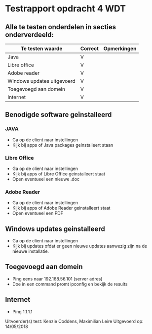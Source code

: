 # Testrapport opdracht 4 WDT
## Alle te testen onderdelen in secties onderverdeeld: 

| Te testen waarde | Correct           | Opmerkingen  |
| ------------- |-------------| -----|
|  Java      | V  |           |
|  Libre office      | V |  |
|  Adobe reader      | V |  |
|  Windows updates uitgevoerd      | V |  |
|  Toegevoegd aan domein     | V |  |
|  Internet      | V |  |

## Benodigde software geïnstalleerd
### JAVA
* Ga op de client naar instellingen
* Kijk bij apps of Java packages geinstalleert staan

### Libre Office
* Ga op de client naar instellingen
* Kijk bij apps of Libre Office geinstalleert staat
* Open eventueel een nieuwe .doc

### Adobe Reader
* Ga op de client naar instellingen
* Kijk bij apps of Adobe Reader geinstalleert staat
* Open eventueel een PDF

## Windows updates geinstalleerd
* Ga op de client naar instellingen
* Kijk bij updates ofdat er geen nieuwe updates aanwezig zijn na de nieuwe installatie.

## Toegevoegd aan domein
* Ping eens naar 192.168.56.101 (server adres)
* Doe in een command promt ipconfig en bekijk de results

## Internet
* Ping 1.1.1.1

Uitvoerder(s) test: Kenzie Coddens, Maximilian Leire
Uitgevoerd op: 14/05/2018
